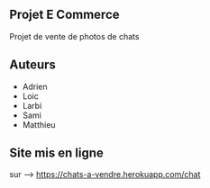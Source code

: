## Projet E Commerce

Projet de vente de photos de chats

## Auteurs

- Adrien
- Loic
- Larbi
- Sami
- Matthieu

## Site mis en ligne

sur --> https://chats-a-vendre.herokuapp.com/chat